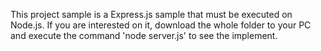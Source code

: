 This project sample is a Express.js sample that must be executed on Node.js.
If you are interested on it, download the whole folder to your PC and execute the command 'node server.js' to see the implement.
